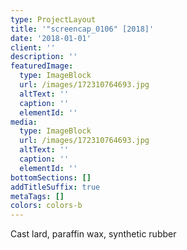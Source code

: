 ```yaml
---
type: ProjectLayout
title: '"screencap_0106" [2018]'
date: '2018-01-01'
client: ''
description: ''
featuredImage:
  type: ImageBlock
  url: /images/172310764693.jpg
  altText: ''
  caption: ''
  elementId: ''
media:
  type: ImageBlock
  url: /images/172310764693.jpg
  altText: ''
  caption: ''
  elementId: ''
bottomSections: []
addTitleSuffix: true
metaTags: []
colors: colors-b
---
```

Cast lard, paraffin wax, synthetic rubber

